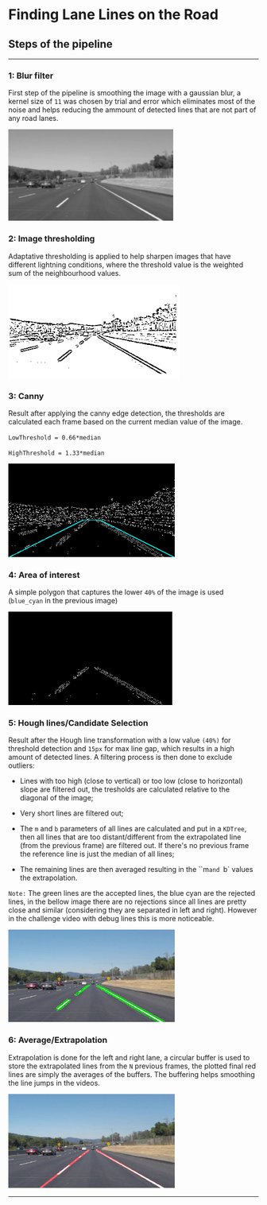 # **Finding Lane Lines on the Road** 

## Steps of the pipeline

---

[//]: # (Image References)

[image1]: ./writeup_images/1_blur.png "Blur"
[image2]: ./writeup_images/2_threshold.png "Thresholds"
[image3]: ./writeup_images/3_canny.png "Canny"
[image4]: ./writeup_images/4_area.png "Area"
[image5]: ./writeup_images/5_hough_and_selection.png "Hough"
[image6]: ./writeup_images/6_interpol.png "Final Lanes"


### 1: Blur filter

First step of the pipeline is smoothing the image with a gaussian blur, a kernel size of `11` was chosen by trial and error which eliminates most of the noise and helps reducing the ammount of detected lines that are not part of any road lanes.

![alt text][image1]

### 2: Image thresholding

Adaptative thresholding is applied to help sharpen images that have different lightning conditions, where the threshold value is the weighted sum of the neighbourhood values.   

![alt text][image2]

### 3: Canny

Result after applying the canny edge detection, the thresholds are calculated each frame based on the current median value of the image.

`LowThreshold = 0.66*median`

`HighThreshold = 1.33*median`

![alt text][image3]

### 4: Area of interest

A simple polygon that captures the lower `40%` of the image is used (`blue_cyan` in the previous image)

![alt text][image4]

### 5: Hough lines/Candidate Selection 

Result after the Hough line transformation with a low value `(40%)` for threshold detection and `15px` for max line gap, which results in a high amount of detected lines. A filtering process is then done to exclude outliers:

 - Lines with too high (close to vertical) or too low (close to horizontal) slope are filtered out, the tresholds are calculated relative to the diagonal of the image;
 
 - Very short lines are filtered out;
 - The `m` and `b` parameters of all lines are calculated and put in a `KDTree`, then all lines that are too distant/different from the extrapolated line (from the previous frame) are filtered out. If there's no previous frame the reference line is just the median of all lines;
 
 - The remaining lines are then averaged resulting in the ``m` and  `b` values the extrapolation.

`Note:`  The green lines are the accepted lines, the blue cyan are the rejected lines, in the bellow image there are no rejections since all lines are pretty close and similar (considering they are separated in left and right). However in the challenge video with debug lines this is more noticeable. 

![alt text][image5]

### 6: Average/Extrapolation

Extrapolation is done for the left and right lane, a circular buffer is used to store the extrapolated lines from the `N` previous frames, the plotted final red lines are simply the averages of the buffers. The buffering helps smoothing the line jumps in the videos. 

![alt text][image6]

---